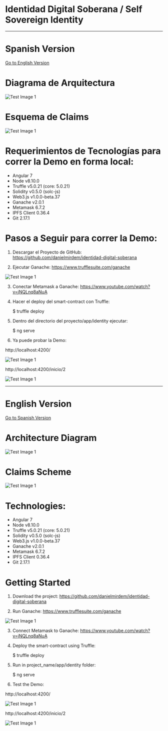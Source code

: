 # Identidad Digital Soberana / Self Sovereign Identity 

----------------------------------------------------------------------------------------------

# Spanish Version 
[Go to English Version](#english-version)


# Diagrama de Arquitectura

![Test Image 1](Identidad-Soberana.png)

# Esquema de Claims

![Test Image 1](claims.PNG)


# Requerimientos de Tecnologías para correr la Demo en forma local:

- Angular 7
- Node v8.10.0
- Truffle v5.0.21 (core: 5.0.21)
- Solidity v0.5.0 (solc-js)
- Web3.js v1.0.0-beta.37
- Ganache v2.0.1
- Metamask 6.7.2
- IPFS Client 0.36.4
- Git 2.17.1


# Pasos a Seguir para correr la Demo:


1) Descargar el Proyecto de GitHub:
https://github.com/danielmirdem/identidad-digital-soberana

2) Ejecutar Ganache:
https://www.trufflesuite.com/ganache

![Test Image 1](ganache.png)

3) Conectar Metamask a Ganache:
https://www.youtube.com/watch?v=jNQLnq8aNuA

4) Hacer el deploy del smart-contract con Truffle:

    $ truffle deploy

5) Dentro del directorio del proyecto/app/identity ejecutar:

    $ ng serve

6) Ya puede probar la Demo:

http://localhost:4200/

![Test Image 1](localhost-4200-cnmv.png)

http://localhost:4200/inicio/2

![Test Image 1](localhost-4000-tor.png)


----------------------------------------------------------------------------------------------
    
# English Version

[Go to Spanish Version](#spanish-version)


# Architecture Diagram

![Test Image 1](Identidad-Soberana.png)


# Claims Scheme

![Test Image 1](claims.PNG)



# Technologies:

- Angular 7
- Node v8.10.0
- Truffle v5.0.21 (core: 5.0.21)
- Solidity v0.5.0 (solc-js)
- Web3.js v1.0.0-beta.37
- Ganache v2.0.1
- Metamask 6.7.2
- IPFS Client 0.36.4
- Git 2.17.1


# Getting Started


1) Download the project:
https://github.com/danielmirdem/identidad-digital-soberana

2) Run Ganache:
https://www.trufflesuite.com/ganache

![Test Image 1](ganache.png)

3) Connect Metamask to Ganache:
https://www.youtube.com/watch?v=jNQLnq8aNuA

4) Deploy the smart-contract using Truffle:

    $ truffle deploy

5) Run in project_name/app/identity folder:

    $ ng serve

6) Test the Demo:

http://localhost:4200/

![Test Image 1](localhost-4200-cnmv.png)

http://localhost:4200/inicio/2

![Test Image 1](localhost-4000-tor.png)

